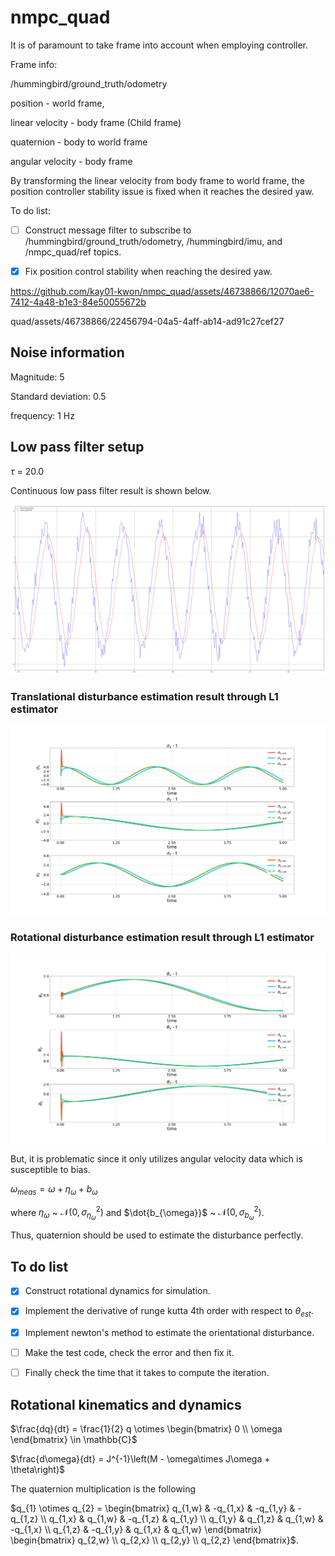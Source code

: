 # nmpc_quad

It is of paramount to take frame into account when employing controller.

Frame info:

/hummingbird/ground_truth/odometry

position - world frame,

linear velocity - body frame (Child frame)

quaternion - body to world frame

angular velocity - body frame

By transforming the linear velocity from body frame to world frame, the position controller stability issue is fixed when it reaches the desired yaw.


To do list:

- [ ] Construct message filter to subscribe to /hummingbird/ground_truth/odometry, /hummingbird/imu, and /nmpc_quad/ref topics.

- [x] Fix position control stability when reaching the desired yaw.

https://github.com/kay01-kwon/nmpc_quad/assets/46738866/12070ae6-7412-4a48-b1e3-84e50055672b

quad/assets/46738866/22456794-04a5-4aff-ab14-ad91c27cef27


## Noise information

Magnitude: 5

Standard deviation: 0.5

frequency: 1 Hz


## Low pass filter setup

$\tau$ = 20.0

Continuous low pass filter result is shown below. 

<img src='l1_estimator/figures/ros_low_pass_filter_test_result.png'>


### Translational disturbance estimation result through L1 estimator

<img src='l1_estimator/figures/disturbance_estimation_result(trans).png'>

### Rotational disturbance estimation result through L1 estimator
<img src='l1_estimator/figures/disturbance_estimation_result(orien).png'>

But, it is problematic since it only utilizes angular velocity data which is susceptible to bias.

$\omega_{meas} = \omega + \eta_{\omega} + b_{\omega}$

where $\eta_{\omega}$ ~ $\mathcal{N}(0,\sigma_{\eta_{\omega}}^{2})$ and 
$\dot{b_{\omega}}$ ~ $\mathcal{N}(0,\sigma_{b_{\omega}}^2)$.

Thus, quaternion should be used to estimate the disturbance perfectly.

## To do list

- [x] Construct rotational dynamics for simulation.

- [x] Implement the derivative of runge kutta 4th order with respect to $\theta_{est}$.

- [x] Implement newton's method to estimate the orientational disturbance.

- [ ] Make the test code, check the error and then fix it.

- [ ] Finally check the time that it takes to compute the iteration.

## Rotational kinematics and dynamics

$`\frac{dq}{dt} = \frac{1}{2} q \otimes 
\begin{bmatrix}
0 \\
\omega
\end{bmatrix} \in \mathbb{C}`$

$\frac{d\omega}{dt} = J^{-1}\left(M - \omega\times J\omega + \theta\right)$

The quaternion multiplication is the following

$`q_{1} \otimes q_{2}
= \begin{bmatrix}
q_{1,w} & -q_{1,x} & -q_{1,y} & -q_{1,z} \\
q_{1,x} & q_{1,w} & -q_{1,z} & q_{1,y} \\
q_{1,y} & q_{1,z} & q_{1,w} & -q_{1,x} \\
q_{1,z} & -q_{1,y} & q_{1,x} & q_{1,w}
\end{bmatrix}
\begin{bmatrix}
q_{2,w} \\
q_{2,x} \\
q_{2,y} \\
q_{2,z}
\end{bmatrix}`$.